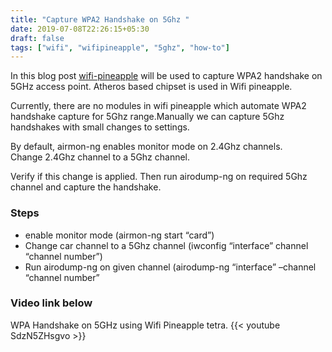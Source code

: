 ```yaml
---
title: "Capture WPA2 Handshake on 5Ghz "
date: 2019-07-08T22:26:15+05:30
draft: false
tags: ["wifi", "wifipineapple", "5ghz", "how-to"]
---
```


In this blog post [wifi-pineapple](https://shop.hak5.org/products/wifi-pineapple) will be used to capture WPA2 handshake on 5GHz access point. Atheros based chipset is used in Wifi pineapple.
<!--more-->
Currently, there are no modules in wifi pineapple which automate WPA2 handshake capture for 5Ghz range.Manually we can capture 5Ghz handshakes with small changes to settings. 

By default, airmon-ng enables monitor mode on 2.4Ghz channels.\
Change 2.4Ghz channel to a 5Ghz channel. 

Verify if this change is applied. Then run airodump-ng on required 5Ghz channel and capture the handshake.

### Steps
* enable monitor mode (airmon-ng start “card”)
* Change car channel to a 5Ghz channel
(iwconfig “interface” channel “channel number”)
* Run airodump-ng on given channel 
(airodump-ng “interface” –channel “channel number”

### Video link below
WPA Handshake on 5GHz using Wifi Pineapple tetra.
{{< youtube SdzN5ZHsgvo >}}





